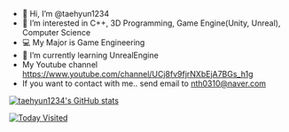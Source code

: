 - 👋 Hi, I’m @taehyun1234
- 👀 I’m interested in C++, 3D Programming, Game Engine(Unity, Unreal), Computer Science
- 💻 My Major is Game Engineering
- 🌱 I’m currently learning UnrealEngine
- My Youtube channel https://www.youtube.com/channel/UCj8fv9fjrNXbEjA7BGs_h1g
- If you want to contact with me.. send email to nth0310@naver.com
 
[![taehyun1234's GitHub stats](https://github-readme-stats.vercel.app/api?username=taehyun1234)](https://github.com/taehyun1234/github-readme-stats)


[![Today Visited](https://hits.seeyoufarm.com/api/count/incr/badge.svg?url=https%3A%2F%2Fgithub.com%2Ftaehyun1234&count_bg=%2379C83D&title_bg=%23B63939&icon=&icon_color=%23E7E7E7&title=hits&edge_flat=false)](https://hits.seeyoufarm.com)

<!---
taehyun1234/taehyun1234 is a ✨ special ✨ repository because its `README.md` (this file) appears on your GitHub profile.
You can click the Preview link to take a look at your changes.
--->
